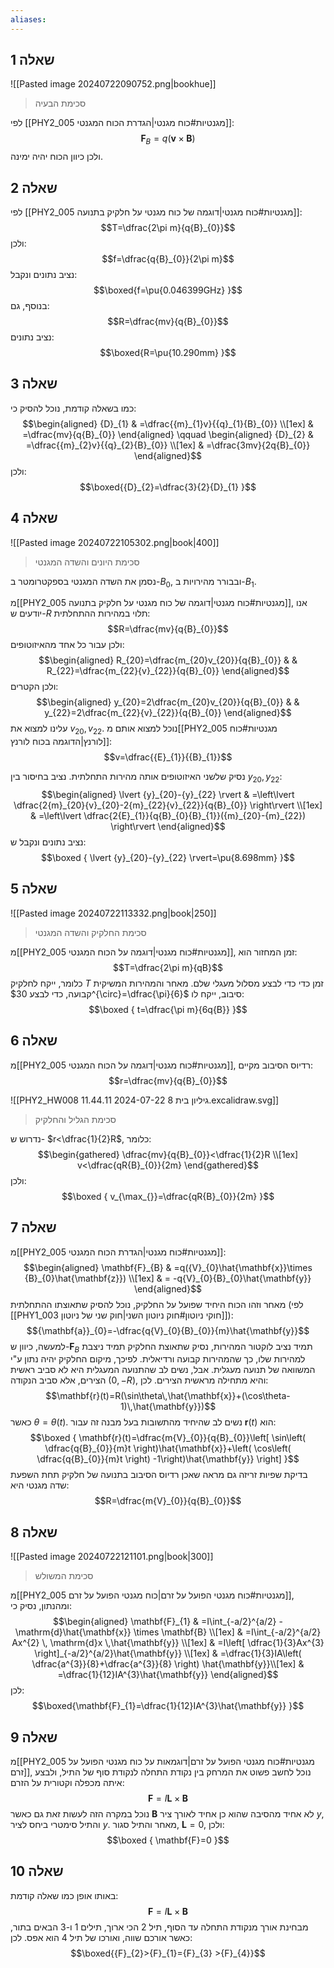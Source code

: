 ```yaml
---
aliases:
---
```

## שאלה 1
![[Pasted image 20240722090752.png|bookhue]]
>סכימת הבעיה


לפי [[PHY2_005 מגנטיות#כוח מגנטי|הגדרת הכוח המגנטי]]:
$$\mathbf{F}_{B}=q(\mathbf{v}\times \mathbf{B})$$
ולכן כיוון הכוח יהיה ימינה.

## שאלה 2
לפי [[PHY2_005 מגנטיות#כוח מגנטי|דוגמה של כוח מגנטי על חלקיק בתנועה]]:
$$T=\dfrac{2\pi m}{q{B}_{0}}$$
ולכן:
$$f=\dfrac{q{B}_{0}}{2\pi m}$$
נציב נתונים ונקבל:
$$\boxed{f=\pu{0.046399GHz} }$$
בנוסף, גם:
$$R=\dfrac{mv}{q{B}_{0}}$$
נציב נתונים:
$$\boxed{R=\pu{10.290mm} }$$

## שאלה 3
כמו בשאלה קודמת, נוכל להסיק כי:
$$\begin{aligned}
{D}_{1} & =\dfrac{{m}_{1}v}{{q}_{1}{B}_{0}} \\[1ex]
 & =\dfrac{mv}{q{B}_{0}}
\end{aligned} \qquad  \begin{aligned}
{D}_{2} & =\dfrac{{m}_{2}v}{{q}_{2}{B}_{0}} \\[1ex]
 & =\dfrac{3mv}{2q{B}_{0}}
\end{aligned}$$
ולכן:
$$\boxed{{D}_{2}=\dfrac{3}{2}{D}_{1} }$$

## שאלה 4
![[Pasted image 20240722105302.png|book|400]]
>סכימת היונים והשדה המגנטי

נסמן את השדה המגנטי בספקטרומטר ב-${B}_{0}$, ובבורר מהירויות ב-${B}_{1}$.

מ[[PHY2_005 מגנטיות#כוח מגנטי|דוגמה של כוח מגנטי על חלקיק בתנועה]], אנו יודעים ש-$R$ תלוי במהירות ההתחלתית:
$$R=\dfrac{mv}{q{B}_{0}}$$
ולכן עבור כל אחד מהאיזוטופים:
$$\begin{aligned}
R_{20}=\dfrac{m_{20}v_{20}}{q{B}_{0}} &  & R_{22}=\dfrac{m_{22}{v}_{22}}{q{B}_{0}}
\end{aligned}$$
ולכן הקטרים:
$$\begin{aligned}
y_{20}=2\dfrac{m_{20}v_{20}}{q{B}_{0}} &  & y_{22}=2\dfrac{m_{22}{v}_{22}}{q{B}_{0}}
\end{aligned}$$
עלינו למצוא את $v_{20},v_{22}$. נוכל למצוא אותם מ[[PHY2_005 מגנטיות#כוח לורנץ|הדוגמה בכוח לורנץ]]:
$$v=\dfrac{{E}_{1}}{{B}_{1}}$$

נסיק שלשני האיזוטופים אותה מהירות התחלתית. נציב בחיסור בין ${y}_{20},{y}_{22}$:
$$\begin{aligned}
\lvert {y}_{20}-{y}_{22} \rvert & =\left\lvert  \dfrac{2{m}_{20}{v}_{20}-2{m}_{22}{v}_{22}}{q{B}_{0}}  \right\rvert \\[1ex]
 & =\left\lvert  \dfrac{2{E}_{1}}{q{B}_{0}{B}_{1}}({m}_{20}-{m}_{22})  \right\rvert
\end{aligned}$$
נציב נתונים ונקבל ש:
$$\boxed {
\lvert {y}_{20}-{y}_{22} \rvert=\pu{8.698mm}
 }$$


## שאלה 5
![[Pasted image 20240722113332.png|book|250]]
>סכימת החלקיק והשדה המגנטי

מ[[PHY2_005 מגנטיות#כוח מגנטי|דוגמה על הכוח המגנטי]], זמן המחזור הוא:
$$T=\dfrac{2\pi m}{qB}$$
כלומר, ייקח לחלקיק $T$ זמן כדי כדי לבצע מסלול מעגלי שלם. מאחר והמהירות המשיקית קבועה, כדי לבצע $30^{\circ}=\dfrac{\pi}{6}$ סיבוב, ייקח לו:
$$\boxed {
t=\dfrac{\pi m}{6q{B}}
 }$$
## שאלה 6
מ[[PHY2_005 מגנטיות#כוח מגנטי|דוגמה על הכוח המגנטי]], רדיוס הסיבוב מקיים:
$$r=\dfrac{mv}{q{B}_{0}}$$

![[PHY2_HW008 גיליון בית 8 2024-07-22 11.44.11.excalidraw.svg]]
>סכימת הגליל והחלקיק

נדרוש ש- $r<\dfrac{1}{2}R$, כלומר:
$$\begin{gathered}
\dfrac{mv}{q{B}_{0}}<\dfrac{1}{2}R \\[1ex]
v<\dfrac{qR{B}_{0}}{2m}
\end{gathered}$$
ולכן:
$$\boxed {
v_{\max_{}}=\dfrac{qR{B}_{0}}{2m}
 }$$
## שאלה 7
מ[[PHY2_005 מגנטיות#כוח מגנטי|הגדרת הכוח המגנטי]]:
$$\begin{aligned}
\mathbf{F}_{B} & =q({V}_{0}\hat{\mathbf{x}}\times {B}_{0}\hat{\mathbf{z}}) \\[1ex]
 & = -q{V}_{0}{B}_{0}\hat{\mathbf{y}}
\end{aligned}$$
מאחר וזהו הכוח היחיד שפועל על החלקיק, נוכל להסיק שתאוצתו ההתחלתית (לפי [[PHY1_003 חוקי ניוטון#חוק ניוטון השני|חוק שני של ניוטון]]):
$${\mathbf{a}}_{0}=-\dfrac{q{V}_{0}{B}_{0}}{m}\hat{\mathbf{y}}$$
למעשה, כיוון ש-$\mathbf{F}_{B}$ תמיד נציב לוקטור המהירות, נסיק שתאוצת החלקיק תמיד ניצבת למהירות שלו, כך שהמהירות קבועה ורדיאלית. לפיכך, מיקום החלקיק יהיה נתון ע"י המשוואה של תנועה מעגלית. אבל, נשים לב שהתנועה המעגלית היא לא סביב ראשית הצירים, אלא סביב הנקודה $(0,-R)$, והיא מתחילה מראשית הצירים. לכן:
$$\mathbf{r}(t)=R(\sin\theta\,\hat{\mathbf{x}}+(\cos\theta-1)\,\hat{\mathbf{y}})$$
כאשר $\theta=\theta(t)$.
נשים לב שהיחיד מהתשובות בעל מבנה זה עבור $\mathbf{r}(t)$ הוא:
$$\boxed {
\mathbf{r}(t)=\dfrac{m{V}_{0}}{q{B}_{0}}\left[ \sin\left( \dfrac{q{B}_{0}}{m}t \right)\hat{\mathbf{x}}+\left( \cos\left( \dfrac{q{B}_{0}}{m}t \right) -1\right)\hat{\mathbf{y}} \right]
 }$$
בדיקת שפיות זריזה גם מראה שאכן רדיוס הסיבוב בתנועה של חלקיק תחת השפעת שדה מגנטי היא:
$$R=\dfrac{m{V}_{0}}{q{B}_{0}}$$
## שאלה 8

![[Pasted image 20240722121101.png|book|300]]
>סכימת המשולש

מ[[PHY2_005 מגנטיות#כוח מגנטי הפועל על זרם|כוח מגנטי הפועל על זרם]], ומהנתון, נסיק כי:
$$\begin{aligned}
\mathbf{F}_{1} & =I\int_{-a/2}^{a/2} -\mathrm{d}\hat{\mathbf{x}} \times \mathbf{B}  \\[1ex]
 & =I\int_{-a/2}^{a/2} Ax^{2} \, \mathrm{d}x \,\hat{\mathbf{y}} \\[1ex]
 & =I\left[ \dfrac{1}{3}Ax^{3} \right]_{-a/2}^{a/2}\hat{\mathbf{y}} \\[1ex]
 & =\dfrac{1}{3}IA\left( \dfrac{a^{3}}{8}+\dfrac{a^{3}}{8} \right) \hat{\mathbf{y}}\\[1ex]
 & =\dfrac{1}{12}IA^{3}\hat{\mathbf{y}}
\end{aligned}$$
לכן:
$$\boxed{\mathbf{F}_{1}=\dfrac{1}{12}IA^{3}\hat{\mathbf{y}} }$$

## שאלה 9
מ[[PHY2_005 מגנטיות#כוח מגנטי הפועל על זרם|דוגמאות על כוח מגנטי הפועל על זרם]], נוכל לחשב פשוט את המרחק בין נקודת התחלה לנקודת סוף של התיל, ולבצע איתה מכפלה וקטורית על הזרם:
$$\mathbf{F}=I\mathbf{L}\times \mathbf{B}$$
נוכל במקרה הזה לעשות זאת גם כאשר $\mathbf{B}$ לא אחיד מהסיבה שהוא כן אחיד לאורך ציר $y$, והתיל סימטרי ביחס לציר $y$. מאחר והתיל סגור, $\mathbf{L}=0$, ולכן:
$$\boxed {
\mathbf{F}=0
 }$$
## שאלה 10
באותו אופן כמו שאלה קודמת:
$$\mathbf{F}=I\mathbf{L}\times \mathbf{B}$$
מבחינת אורך מנקודת התחלה עד הסוף, תיל $2$ הכי ארוך, תילים $1$ ו-$3$ הבאים בתור, כאשר אורכם שווה, ואורכו של תיל $4$ הוא אפס. לכן:
$$\boxed{{F}_{2}>{F}_{1}={F}_{3} >{F}_{4}}$$